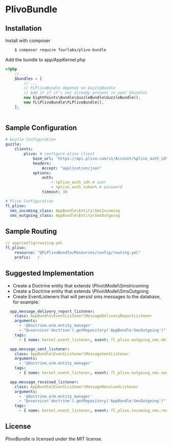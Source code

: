 # PlivoBundle

## Installation


Install with composer
```bash
    $ composer require fourlabs/plivo-bundle
```

Add the bundle to app/AppKernel.php
```php
<?php
    //...
    $bundles = [
        // ...
        // FLPlivoBundle depends on GuzzleBundle
        // Add it if it's not already present in your $bundles
        new EightPoints\Bundle\GuzzleBundle\GuzzleBundle(), 
        new FL\PlivoBundle\FLPlivoBundle(),    
    ];
            
```

## Sample Configuration

```yaml
# Guzzle Configuration
guzzle:
    clients:
        plivo: # configure plivo client
            base_url: 'https://api.plivo.com/v1/Account/%plivo_auth_id%/'
            headers:
                Accept: "application/json"
            options:
                auth:
                    - %plivo_auth_id% # user
                    - %plivo_auth_token% # password
                timeout: 30

# Plivo Configuration
fl_plivo:
  sms_incoming_class: AppBundle\Entity\SmsIncoming
  sms_outgoing_class: AppBundle\Entity\SmsOutgoing
```

## Sample Routing

```yaml
// app/config/routing.yml
fl_plivo:
    resource: "@FLPlivoBundle/Resources/config/routing.yml"
    prefix:   /
```

## Suggested Implementation

- Create a Doctrine entity that extends \Plivo\Model\SmsIncoming
- Create a Doctrine entity that extends \Plivo\Model\SmsOutgoing
- Create EventListeners that will persist sms messages to the database, for example:

```yaml
  app.message_delivery_report_listener:
    class: AppBundle\EventListener\MessageDeliveryReportListener
    arguments:
      - '@doctrine.orm.entity_manager'
      - "@=service('doctrine').getRepository('AppBundle:SmsOutgoing')"
    tags:
      - { name: kernel.event_listener, event: fl_plivo.outgoing_sms.delivered, method: onMessageDeliveryReport }

  app.message_sent_listener:
    class: AppBundle\EventListener\MessageSentListener
    arguments:
      - '@doctrine.orm.entity_manager'
    tags:
      - { name: kernel.event_listener, event: fl_plivo.outgoing_sms.sent, method: onMessageSent }

  app.message_received_listener:
    class: AppBundle\EventListener\MessageReceivedListener
    arguments:
      - '@doctrine.orm.entity_manager'
      - "@=service('doctrine').getRepository('AppBundle:SmsOutgoing')"
    tags:
      - { name: kernel.event_listener, event: fl_plivo.incoming_sms.received, method: onMessageReceived }
```

## License

PlivoBundle is licensed under the MIT license.

